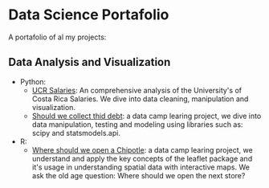 # Data Science Portafolio
A portafolio of al my projects:

## Data Analysis and Visualization
- Python:
    - [UCR Salaries](https://github.com/ricardohuapaya/UCR-Salaries-/blob/master/README.md): An comprehensive analysis of the University's of Costa Rica Salaries. We dive into data cleaning, manipulation and visualization.
    - [Should we collect thid debt](https://github.com/ricardohuapaya/Portafolio/blob/main/Projects/bank_debt.py): a data camp learing project, we dive into data manipulation, testing and modeling using libraries such as: scipy and statsmodels.api.
- R:
    - [Where should we open a Chipotle](https://github.com/ricardohuapaya/Portafolio/blob/main/Projects/chipotl_locations/exploratory_analysis.R): a data camp learing project, we understand and apply the key concepts of the leaflet package and it's usage in understanding spatial data with interactive maps. We ask the old age question: Where should we open the next store?
